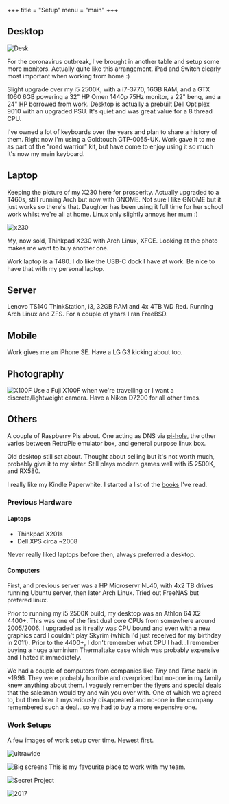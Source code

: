 +++
title = "Setup"
menu = "main"
+++

## Desktop

![Desk](/images/COVID19-Setup.jpg)

For the coronavirus outbreak, I've brought in another table and setup some more monitors. Actually quite like this arrangement. iPad and Switch clearly most important when working from home :)

Slight upgrade over my i5 2500K, with a i7-3770, 16GB RAM, and a GTX 1060 6GB powering a 32" HP Omen 1440p 75Hz monitor, a 22" benq, and a 24" HP borrowed from work. Desktop is actually a prebuilt Dell Optiplex 9010 with an upgraded PSU. It's quiet and was great value for a 8 thread CPU.

I've owned a lot of keyboards over the years and plan to share a history of them. Right now I'm using a Goldtouch GTP-0055-UK. Work gave it to me as part of the "road warrior" kit, but have come to enjoy using it so much it's now my main keyboard. 

## Laptop

Keeping the picture of my X230 here for prosperity. Actually upgraded to a T460s, still running Arch but now with GNOME. Not sure I like GNOME but it just works so there's that. Daughter has been using it full time for her school work whilst we're all at home. Linux only slightly annoys her mum :)

![x230](/images/x230.jpg)

My, now sold, Thinkpad X230 with Arch Linux, XFCE. Looking at the photo makes me want to buy another one.

Work laptop is a T480. I do like the USB-C dock I have at work. Be nice to have that with my personal laptop.

## Server

Lenovo TS140 ThinkStation, i3, 32GB RAM and 4x 4TB WD Red. Running Arch Linux and ZFS. For a couple of years I ran FreeBSD.

## Mobile

Work gives me an iPhone SE. Have a LG G3 kicking about too.

## Photography

![X100F](/images/x100f.jpg)
Use a Fuji X100F when we're travelling or I want a discrete/lightweight camera. Have a Nikon D7200 for all other times. 

## Others

A couple of Raspberry Pis about. One acting as DNS via [pi-hole](https://pihole.net), the other varies between RetroPie emulator box, and general purpose linux box.

Old desktop still sat about. Thought about selling but it's not worth much, probably give it to my sister. Still plays modern games well with i5 2500K, and RX580.

I really like my Kindle Paperwhite. I started a list of the [books]({filename}books.md) I've read.

### Previous Hardware

#### Laptops

* Thinkpad X201s
* Dell XPS circa ~2008

Never really liked laptops before then, always preferred a desktop.

#### Computers

First, and previous server was a HP Microservr NL40, with 4x2 TB drives running Ubuntu server, then later Arch Linux. Tried out FreeNAS but prefered linux.

Prior to running my i5 2500K build, my desktop was an Athlon 64 X2 4400+. This was one of the first dual core CPUs from somewhere around 2005/2006. I upgraded as it really was CPU bound and even with a new graphics card I couldn't play Skyrim (which I'd just received for my birthday in 2011). Prior to the 4400+, I don't remember what CPU I had...I remember buying a huge aluminium Thermaltake case which was probably expensive and I hated it immediately.

We had a couple of computers from companies like *Tiny* and *Time* back in ~1996. They were probably horrible and overpriced but no-one in my family knew anything about them. I vaguely remember the flyers and special deals that the salesman would try and win you over with. One of which we agreed to, but then later it mysteriously disappeared and no-one in the company remembered such a deal...so we had to buy a more expensive one.

### Work Setups

A few images of work setup over time. Newest first.

![ultrawide](/images/ultrawide.jpg)

![Big screens](/images/thebigscreens.jpg)
This is my favourite place to work with my team.

![Secret Project](/images/work2.jpg)

![2017](/images/work2017.jpg)
